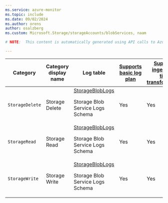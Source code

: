 ```yaml
---
ms.service: azure-monitor
ms.topic: include
ms.date: 09/02/2024
ms.author: orens
author: osalzberg
ms.custom: Microsoft.Storage/storageAccounts/blobServices, naam

# NOTE:  This content is automatically generated using API calls to Azure. Any edits made on these files will be overwritten in the next run of the script. 

---
```

  
  
|Category|Category display name| Log table| [Supports basic log plan](/azure/azure-monitor/logs/basic-logs-configure?tabs=portal-1#compare-the-basic-and-analytics-log-data-plans)|[Supports ingestion-time transformation](/azure/azure-monitor/essentials/data-collection-transformations)| Example queries |Costs to export|
|---|---|---|---|---|---|---|
|`StorageDelete` |Storage Delete |[StorageBlobLogs](/azure/azure-monitor/reference/tables/storagebloblogs)<p>Storage Blob Service Logs Schema|Yes|Yes|[Queries](/azure/azure-monitor/reference/queries/storagebloblogs)|Yes |
|`StorageRead` |Storage Read |[StorageBlobLogs](/azure/azure-monitor/reference/tables/storagebloblogs)<p>Storage Blob Service Logs Schema|Yes|Yes|[Queries](/azure/azure-monitor/reference/queries/storagebloblogs)|Yes |
|`StorageWrite` |Storage Write |[StorageBlobLogs](/azure/azure-monitor/reference/tables/storagebloblogs)<p>Storage Blob Service Logs Schema|Yes|Yes|[Queries](/azure/azure-monitor/reference/queries/storagebloblogs)|Yes |